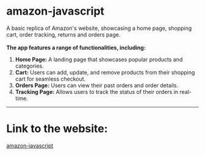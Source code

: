 # amazon-javascript
A basic replica of Amazon's website, showcasing a home page, shopping cart, order tracking, returns and orders page.
<br><br>
<b>The app features a range of functionalities, including:</b> 
<ol>
  <li><b>Home Page:</b> A landing page that showcases popular products and categories.</li>
  <li><b>Cart:</b> Users can add, update, and remove products from their shopping cart for seamless checkout.</li>
  <li><b>Orders Page:</b> Users can view their past orders and order details.</li>
  <li><b>Tracking Page:</b> Allows users to track the status of their orders in real-time.</li>
</ol>
<hr>
<h1>Link to the website:</h1>
<a href="https://amazon-javascript.netlify.app/">amazon-javascript</a>
